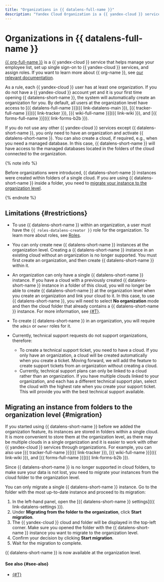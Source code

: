 ```yaml
---
title: "Organizations in {{ datalens-full-name }}"
description: "Yandex Cloud Organization is a {{ yandex-cloud }} service that helps manage your employee list, set up single sign-on to {{ yandex-cloud }} services, and assign roles. {{ datalens-full-name }} is now created at the organization level, which makes interfacing with other {{ yandex-cloud }} services easier."
---
```


# Organizations in {{ datalens-full-name }}

[{{ org-full-name }}](/services/organization) is a {{ yandex-cloud }} service that helps manage your employee list, set up single sign-on to {{ yandex-cloud }} services, and assign roles. If you want to learn more about {{ org-name }}, see [our relevant documentation](../../organization/).

As a rule, each {{ yandex-cloud }} user has at least one organization. If you do not have a {{ yandex-cloud }} account yet and it is your first time opening {{ datalens-short-name }}, the system will automatically create an organization for you. By default, all users at the organization level have access to [{{ datalens-full-name }}]({{ link-datalens-main }}), [{{ tracker-full-name }}]({{ link-tracker }}), [{{ wiki-full-name }}]({{ link-wiki }}), and [{{ forms-full-name }}]({{ link-forms-b2b }}).

If you do not use any other {{ yandex-cloud }} services except {{ datalens-short-name }}, you only need to have an organization and activate {{ datalens-short-name }}. You can also create a cloud, if required, e.g., when you need a managed database. In this case, {{ datalens-short-name }} will have access to the managed databases located in the folders of the cloud connected to the organization.

{% note info %}

Before organizations were introduced, {{ datalens-short-name }} instances were created within folders of a single cloud. If you are using {{ datalens-short-name }} inside a folder, you need to [migrate your instance to the organization level](#migration).

{% endnote %}

## Limitations {#restrictions}

* To use {{ datalens-short-name }} within an organization, a user must have the `{{ roles-datalens-creator }}` role for the organization. To learn more about roles, see [Roles](../../iam/concepts/access-control/roles.md).
* You can only create new {{ datalens-short-name }} instances at the organization level. Creating a {{ datalens-short-name }} instance in an existing cloud without an organization is no longer supported. You must first create an organization, and then create {{ datalens-short-name }} within it.
* An organization can only have a single {{ datalens-short-name }} instance. If you have a cloud with a previously created {{ datalens-short-name }} instance in a folder of this cloud, you will no longer be able to create {{ datalens-short-name }} at the organization level when you create an organization and link your cloud to it. In this case, to use {{ datalens-short-name }}, you will need to select **No organization** mode and then the cloud folder that already contains a {{ datalens-short-name }} instance. For more information, see [{#T}](../operations/organizations/change-organization.md).
* To create {{ datalens-short-name }} in an organization, you will require the `admin` or `owner` roles for it.
* Currently, technical support requests do not support organizations, therefore:

   * To create a technical support ticket, you need to have a cloud. If you only have an organization, a cloud will be created automatically when you create a ticket. Moving forward, we will add the feature to create support tickets from an organization without creating a cloud.
   * Currently, technical support plans can only be linked to a cloud rather than an organization. If you have multiple clouds linked to your organization, and each has a different technical support plan, select the cloud with the highest rate when you create your support ticket. This will provide you with the best technical support available.

## Migrating an instance from folders to the organization level {#migration}

If you started using {{ datalens-short-name }} before we added the organization feature, its instances are stored in folders within a single cloud. It is more convenient to store them at the organization level, as there may be multiple clouds in a single organization and it is easier to work with other {{ yandex-cloud }} services through organizations. For example, you can also use [{{ tracker-full-name }}]({{ link-tracker }}), [{{ wiki-full-name }}]({{ link-wiki }}), and [{{ forms-full-name }}]({{ link-forms-b2b }}).

Since {{ datalens-short-name }} is no longer supported in cloud folders, to make sure your data is not lost, you need to migrate your instances from the cloud folder to the organization level.

You can only migrate a single {{ datalens-short-name }} instance. Go to the folder with the most up-to-date instance and proceed to its migration:

1. In the left-hand panel, open the [{{ datalens-short-name }} settings]({{ link-datalens-settings }}).
1. Under **Migrating from the folder to the organization**, click **Start migration**.
1. The {{ yandex-cloud }} cloud and folder will be displayed in the top-left corner. Make sure you opened the folder with the {{ datalens-short-name }} instance you want to migrate to the organization level.
1. Confirm your decision by clicking **Start migration**.
1. Wait for the migration to complete.

{{ datalens-short-name }} is now available at the organization level.


#### See also {#see-also}

* [{#T}](../operations/organizations/change-organization.md)

